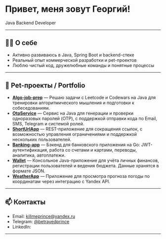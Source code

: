 # Привет, меня зовут Георгий!

Java Backend Developer

---

## 🧑‍💻 О себе

- Активно развиваюсь в Java, Spring Boot и backend-стеке
- Реальный опыт коммерческой разработки и pet-проектов
- Люблю чистый код, дружелюбные команды и понятные процессы

---

## 🚀 Pet-проекты / Portfolio

- **[Algo-job-prep](https://github.com/killmeprince/Algo-job-prep)** — Решаю задачи с Leetcode и Codewars на Java для тренировки алгоритмического мышления и подготовки к собеседованиям.
- **[OtpService](https://github.com/killmeprince/OtpService)** — Сервис на Java для генерации и проверки одноразовых паролей (OTP), с поддержкой отправки кода по Email, SMS, Telegram и системой ролей.
- **[ShortUrlApp](https://github.com/killmeprince/ShortUrlApp)** — REST-приложение для сокращения ссылок, с возможностью управления ограничениями и поддержкой нескольких пользователей.
- **[Banking-app](https://github.com/killmeprince/Banking-app)** — Бэкенд для банковского приложения на Go: JWT-аутентификация, работа со счетами и картами, переводы, аналитика, автоплатежи.
- **[Wallet](https://github.com/killmeprince/Wallet)** — Консольное Java-приложение для учёта личных финансов, регистрации пользователей и ведения бюджета. Данные хранятся в формате JSON.
- **[WeatherApp](https://github.com/killmeprince/WeatherApp)** — Приложение для просмотра прогноза погоды по координатам через интеграцию с Yandex API.
---

## 📫 Контакты

- Email: killmeprince@yandex.ru
- Telegram: [@betrayedprince](https://t.me/betrayedprince)
- LinkedIn: 

---

